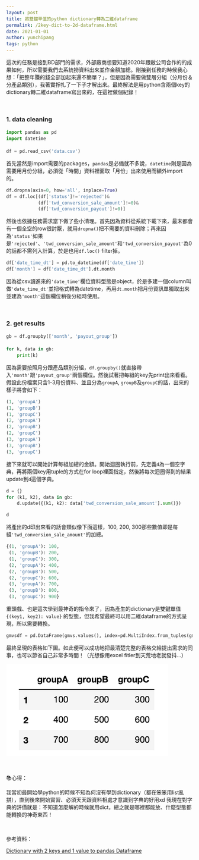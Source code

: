 ```yaml
---
layout: post
title: 將雙鍵單值的python dictionary轉為二維dataframe
permalink: /2key-dict-to-2d-dataframe.html
date: 2021-01-01
author: yunchipang
tags: python
---
```

這次的任務是接到BD部門的需求，外部廠商想要知道2020年跟敝公司合作的的成果如何，所以需要我們去系統撈資料出來並作金額加總。剛接到任務的時候我心想：「把整年賺的錢全部加起來還不簡單？」，但是因為需要做雙層分組（分月份＆分產品類別），我著實掙扎了一下子才解出來。最終解法是用python含兩個key的dictionary轉二維dataframe寫出來的，在這裡做個紀錄！

<br>

### 1. data cleaning

```python
import pandas as pd
import datetime

df = pd.read_csv('data.csv')
```
首先當然是import需要的packages，`pandas`是必備就不多說，`datetime`則是因為需要用月份分組，必須從「時間」資料裡面取「月份」出來使用而額外import的。


```python
df.dropna(axis=0, how='all', inplace=True)
df = df.loc[(df['status']!='rejected')&
            (df['twd_conversion_sale_amount']!=0)&
            (df['twd_conversion_payout']!=0)]
```
然後也依據任務需求當下做了些小清理。首先因為資料從系統下載下來，最末都會有一個全空的row很討厭，就用`dropna()`把不需要的資料刪除；再來因為`'status'`如果是`'rejected'`、`'twd_conversion_sale_amount'`和`'twd_conversion_payout'`為0的話都不需列入計算，於是也用`df.loc()` filter掉。

```python
df['date_time_dt'] = pd.to_datetime(df['date_time'])
df['month'] = df['date_time_dt'].dt.month
```
因為從csv讀進來的`'date_time'`欄位資料型態是object，於是多建一個column叫做`'date_time_dt'`並把格式轉為datetime，再用`dt.month`把月份資訊單獨取出來並建為`'month'`這個欄位稍後分組時使用。

<br>

### 2. get results

```python
gb = df.groupby(['month', 'payout_group'])

for k, data in gb:
    print(k)
```
因為需要按照月分跟產品類別分組，`df.groupby()`就直接帶入`'month'`跟`'payout_group'`兩個欄位。然後試著把每組的key先print出來看看。假設此份檔案只含1-3月份資料、並且分為`groupA`, `groupB`及`groupC`的話，出來的樣子將會如下：

```python
(1, 'groupA')
(1, 'groupB')
(1, 'groupC')
(2, 'groupA')
(2, 'groupB')
(2, 'groupC')
(3, 'groupA')
(3, 'groupB')
(3, 'groupC')
```

接下來就可以開始計算每組加總的金額。開始迴圈執行前，先定義`d`為一個空字典，再將兩個key用tuple的方式在for loop裡面指定，然後將每次迴圈得到的結果update到`d`這個字典。

```python
d = {}
for (k1, k2), data in gb:
    d.update({(k1, k2): data['twd_conversion_sale_amount'].sum()})
```

```python
d
```
將產出的d印出來看的話會類似像下面這樣，100, 200, 300那些數值即是每組`'twd_conversion_sale_amount'`的加總。

```python
{(1, 'groupA'): 100, 
 (1, 'groupB'): 200, 
 (1, 'groupC'): 300, 
 (2, 'groupA'): 400, 
 (2, 'groupB'): 500, 
 (2, 'groupC'): 600, 
 (3, 'groupA'): 700, 
 (3, 'groupB'): 800, 
 (3, 'groupC'): 900}
```
重頭戲、也是這次學到最神奇的指令來了，因為產生的dictionary是雙鍵單值 `{(key1, key2): value}` 的型態，但我希望最終可以用二維dataframe的方式呈現，所以需要轉換。

```python
gmvsdf = pd.DataFrame(gmvs.values(), index=pd.MultiIndex.from_tuples(gmvs.keys())).unstack(1)
```

最終呈現的表格如下圖。如此便可以成功地把最清楚完整的表格交給提出需求的同事，也可以節省自己非常多時間！（光想像用excel fitler到天荒地老就發抖...）

![final dataframe](/assets/images/2020-01-01-final-dataframe.png)

<br>

📚心得：

我當初最開始學python的時候不知為何沒有學到dictionary（都在笨笨用list亂拼），直到後來開始實習、必須天天跟資料相處才意識到字典的好用xd 我現在對字典的評價就是：不知道怎麼解的時候就用dict，總之就是哪裡都能放、什麼型態都能轉換的神奇東西！

<br>

參考資料：

[Dictionary with 2 keys and 1 value to pandas Dataframe](https://stackoverflow.com/questions/27218233/dictionary-with-2-keys-and-1-value-to-pandas-dataframe)

<br>